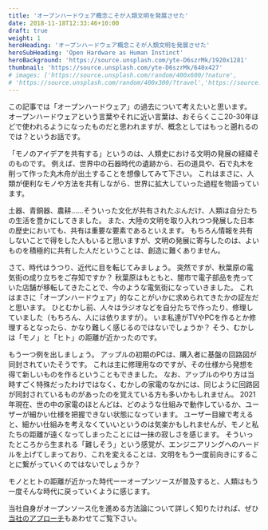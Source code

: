 ```yaml
---
title: 'オープンハードウェア概念こそが人類文明を発展させた'
date: 2018-11-18T12:33:46+10:00
draft: true
weight: 1
heroHeading: 'オープンハードウェア概念こそが人類文明を発展させた'
heroSubHeading: 'Open Hardware as Human Instinct'
heroBackground: 'https://source.unsplash.com/yte-D6szrMk/1920x1281'
thumbnail: 'https://source.unsplash.com/yte-D6szrMk/640x427'
# images: ['https://source.unsplash.com/random/400x600/?nature',
# 'https://source.unsplash.com/random/400x300/?travel','https://source.unsplash.com/random/400x300/?architecture','https://source.unsplash.com/random/400x600/?buildings','https://source.unsplash.com/random/400x300/?city','https://source.unsplash.com/random/400x600/?business']
---
```


この記事では「オープンハードウェア」の過去について考えたいと思います。
オープンハードウェアという言葉やそれに近い言葉は、おそらくここ20-30年ほどで使われるようになったものだと思われますが、概念としてはもっと遡れるのでは？というお話です。


「モノのアイデアを共有する」というのは、人類史における文明の発展の経緯そのものです。
例えば、世界中の石器時代の遺跡から、石の道具や、石で丸木を削って作った丸木舟が出土することを想像してみて下さい。
これはまさに、人類が便利なモノや方法を共有しながら、世界に拡大していった過程を物語っています。

土器、青銅器、農耕……そういった文化が共有されたぶんだけ、人類は自分たちの生活を豊かにしてきました。
また、大陸の文明を取り入れつつ発展した日本の歴史においても、共有は重要な要素であるといえます。
もちろん情報を共有しないことで得をした人もいると思いますが、文明の発展に寄与したのは、よいものを積極的に共有した人だということは、創造に難くありません。

さて、時代はうつり、近代に目を転じてみましょう。
突然ですが、秋葉原の電気街の成り立ちをご存知ですか？
秋葉原はもともと、闇市で電子部品を売っていた店舗が移転してきたことで、今のような電気街になっていきました。
これはまさに「オープンハードウェア」的なことがいかに求められてきたかの証左だと思います。
ひとむかし前、人々はラジオなどを自分たちで作ったり、修理していました（もちろん、人には依りますが）。
いま私達がTVやPCを作るとか修理するとなったら、かなり難しく感じるのではないでしょうか？
そう、むかしは「モノ」と「ヒト」の距離が近かったのです。

もう一つ例を出しましょう。
アップルの初期のPCは、購入者に基盤の回路図が同封されていたそうです。
これは主に修理用なのですが、その仕様から発想を得て新しいものを作るということもできました。
なお、アップルのやり方は当時すごく特殊だったわけではなく、むかしの家電のなかには、同じように回路図が同封されているものがあったのを覚えている方も多いかもしれません。
2021年現在、世の中の家電のほとんどは、どのような仕組みで動作しているか、ユーザーが細かい仕様を把握できない状態になっています。
ユーザー目線で考えると、細かい仕組みを考えなくていいというのは気楽かもしれませんが、モノと私たちの距離が遠くなってしまったことには一抹の寂しさを感じます。
そういったところから生まれる「難しそう」という感覚が、エンジニアリングへのハードルを上げてしまっており、これを変えることは、文明をもう一度前向きにすることに繋がっていくのではないでしょうか？

モノとヒトの距離が近かった時代ーーオープンソースが普及すると、人類はもう一度そんな時代に戻っていくように感じます。

当社自身がオープンソース化を進める方法論について詳しく知りたければ、ぜひ[当社のアプローチ](https://www.zeroidea.co.jp/services/philosophy2/)もあわせてご覧下さい。


